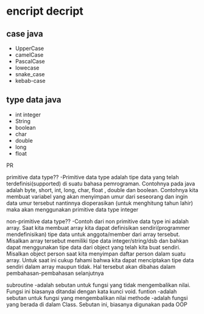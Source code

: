 

# encript decript

## case java
- UpperCase 
- camelCase
- PascalCase
- lowecase
- snake_case
- kebab-case


## type data java
- int integer
- String
- boolean
- char
- double
- long
- float

PR

primitive data type?? 
    -Primitive data type adalah tipe data yang telah terdefinisi(supported) di suatu bahasa pemrograman. Contohnya pada java adalah byte, short, int, long, char, float , double dan boolean. Contohnya kita membuat variabel yang akan menyimpan umur dari seseorang dan ingin data umur tersebut nantinnya dioperasikan (untuk menghitung tahun lahir) maka akan menggunakan primitive data type integer

non-primitive data type??
    -Contoh dari non primitive data type ini adalah array. Saat kita membuat array kita dapat definisikan sendiri(programmer mendefinisikan) tipe data untuk anggota/member dari array tersebut. Misalkan array tersebut memiliki tipe data integer/string/dsb dan bahkan dapat menggunakan tipe data dari object yang telah kita buat sendiri. Misalkan object person saat kita menyimpan daftar person dalam suatu array. Untuk saat ini cukup fahami bahwa kita dapat menciptakan tipe data sendiri dalam array maupun tidak. Hal tersebut akan dibahas dalam pembahasan-pembahasan selanjutnya

subroutine 
    -adalah sebutan untuk fungsi yang tidak mengembalikan nilai. Fungsi ini biasanya ditandai dengan kata kunci void.
funtion
    -adalah sebutan untuk fungsi yang mengembalikan nilai
methode
    -adalah fungsi yang berada di dalam Class. Sebutan ini, biasanya digunakan pada OOP
